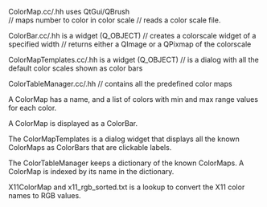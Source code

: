

ColorMap.cc/.hh uses QtGui/QBrush  
// maps number to color in color scale
// reads a color scale file.

ColorBar.cc/.hh is a widget (Q_OBJECT)
// creates a colorscale widget of a specified width
// returns either a QImage or a QPixmap of the colorscale

ColorMapTemplates.cc/.hh is a widget (Q_OBJECT)
// is a dialog with all the default color scales shown as color bars

ColorTableManager.cc/.hh 
// contains all the predefined color maps

A ColorMap has a name, and a list of colors with min and max range values for each color.

A ColorMap is displayed as a ColorBar.

The ColorMapTemplates is a dialog widget that displays all the known ColorMaps as ColorBars that are clickable labels.

The ColorTableManager keeps a dictionary of the known ColorMaps.  A ColorMap is indexed by its name in the dictionary.

X11ColorMap and x11_rgb_sorted.txt is a lookup to convert the X11 color names to RGB values.
